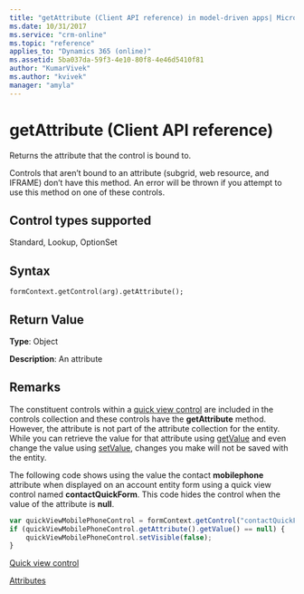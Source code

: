 ```yaml
---
title: "getAttribute (Client API reference) in model-driven apps| MicrosoftDocs"
ms.date: 10/31/2017
ms.service: "crm-online"
ms.topic: "reference"
applies_to: "Dynamics 365 (online)"
ms.assetid: 5ba037da-59f3-4e10-80f8-4e46d5410f81
author: "KumarVivek"
ms.author: "kvivek"
manager: "amyla"
---
```

# getAttribute (Client API reference)



Returns the attribute that the control is bound to.

Controls that aren’t bound to an attribute (subgrid, web resource, and IFRAME) don’t have this method. An error will be thrown if you attempt to use this method on one of these controls. 

## Control types supported

Standard, Lookup, OptionSet

## Syntax

`formContext.getControl(arg).getAttribute();`

## Return Value

**Type**: Object

**Description**: An attribute

## Remarks

The constituent controls within a [quick view control](../formContext-ui-quickForms.md) are included in the controls collection and these controls have the **getAttribute** method. However, the attribute is not part of the attribute collection for the entity. While you can retrieve the value for that attribute using [getValue](getValue.md) and even change the value using [setValue](setValue.md), changes you make will not be saved with the entity.
 
The following code shows using the value the contact **mobilephone** attribute when displayed on an account entity form using a quick view control named **contactQuickForm**. This code hides the control when the value of the attribute is **null**.

```JavaScript
var quickViewMobilePhoneControl = formContext.getControl("contactQuickForm_contactQuickForm_contact_mobilephone");
if (quickViewMobilePhoneControl.getAttribute().getValue() == null) {
    quickViewMobilePhoneControl.setVisible(false);
}
```


[Quick view control](../formContext-ui-quickForms.md)

[Attributes](../attributes.md)


